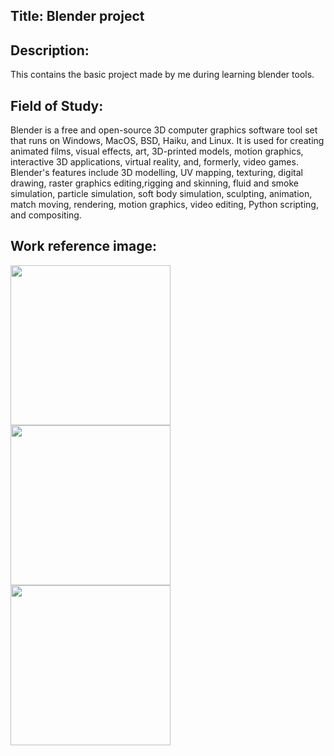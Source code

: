 ## Title: Blender project 

## Description: 
This contains the basic project made by me during learning blender tools.

## Field of Study: 
Blender is a free and open-source 3D computer graphics software tool set that runs on Windows, MacOS, BSD, Haiku, and Linux. It is used for creating animated films, visual effects, 
art, 3D-printed models, motion graphics, interactive 3D applications, virtual reality, and, formerly, video games. Blender's features include 3D modelling, UV mapping, texturing, digital drawing, 
raster graphics editing,rigging and skinning, fluid and smoke simulation, particle simulation, soft body simulation, sculpting, animation, match moving, rendering, motion graphics, video editing,
Python scripting, and compositing.

## Work reference image: 
<img src="https://cdn.dribbble.com/users/2084349/screenshots/5469239/blendo.gif" width="256"/>
<img src="https://cdn.dribbble.com/users/1678986/screenshots/12075148/media/9ef6aa5029bee44acf466f4c406c613e.gif" width="256"/>
<img src="https://images.squarespace-cdn.com/content/v1/58586fa5ebbd1a60e7d76d3e/1494248695324-V43DNUN2MAI7UUQ5Z54Z/image-asset.gif" width="256">
